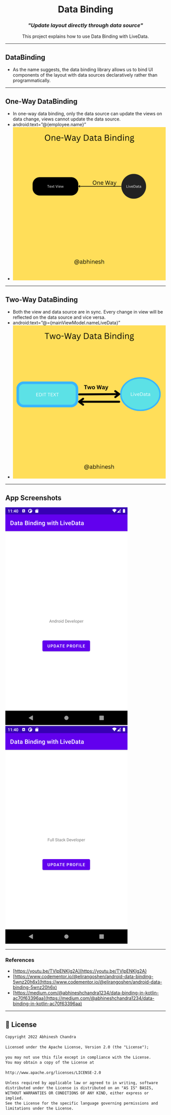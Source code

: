 <h1 align="center">Data Binding</h1>

<h3 align="center"><i>"Update layout directly through data source"</i></h3>
<p align="center">
This project explains how to use Data Binding with LiveData.
    </p>
    
---

## DataBinding
- As the name suggests, the data binding library allows us to bind UI components of the layout with data sources declaratively rather than programmatically.
---

## One-Way DataBinding
- In one-way data binding, only the data source can update the views on data change, views cannot update the data source.
- android:text=”@{employee.name}”
- ![One-Way DataBinding](https://github.com/abhineshchandra1234/DataBinding_With_LiveData/blob/master/screenshots/one-way.png)
---

## Two-Way DataBinding
- Both the view and data source are in sync. Every change in view will be reflected on the data source and vice versa.
- android:text=”@={mainViewModel.nameLiveData}”
- ![Two-Way DataBinding](https://github.com/abhineshchandra1234/DataBinding_With_LiveData/blob/master/screenshots/two-way.png)
---

## App Screenshots

![LiveData1](https://github.com/abhineshchandra1234/DataBinding_With_LiveData/blob/master/screenshots/LiveData1.png) 
![LiveData2](https://github.com/abhineshchandra1234/DataBinding_With_LiveData/blob/master/screenshots/LiveData2.png)

---

### References
- [https://youtu.be/TVlpENKIg2A](https://youtu.be/TVlpENKIg2A)
- [https://www.codementor.io/@elirangoshen/android-data-binding-5wnz20h6x](https://www.codementor.io/@elirangoshen/android-data-binding-5wnz20h6x)
- [https://medium.com/@abhineshchandra1234/data-binding-in-kotlin-ac70f63396aa](https://medium.com/@abhineshchandra1234/data-binding-in-kotlin-ac70f63396aa)

---

## 📝 License

```
Copyright 2022 Abhinesh Chandra

Licensed under the Apache License, Version 2.0 (the "License");

you may not use this file except in compliance with the License.
You may obtain a copy of the License at

http://www.apache.org/licenses/LICENSE-2.0

Unless required by applicable law or agreed to in writing, software
distributed under the License is distributed on an "AS IS" BASIS,
WITHOUT WARRANTIES OR CONDITIONS OF ANY KIND, either express or implied.
See the License for the specific language governing permissions and
limitations under the License.
```
